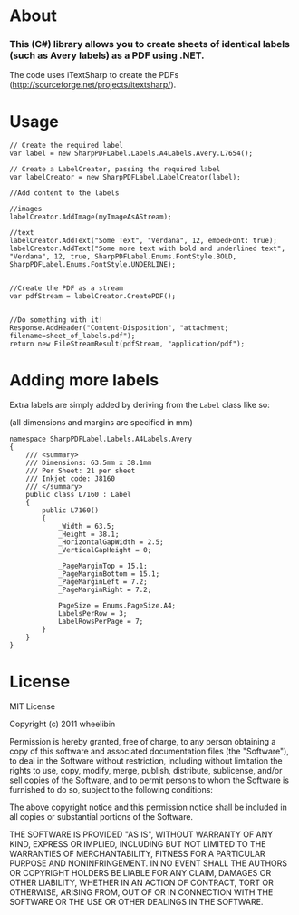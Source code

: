 About
=====

### This (C#) library allows you to create sheets of identical labels (such as Avery labels) as a PDF using .NET.

The code uses iTextSharp to create the PDFs (http://sourceforge.net/projects/itextsharp/).

Usage
=====

	// Create the required label
	var label = new SharpPDFLabel.Labels.A4Labels.Avery.L7654();

	// Create a LabelCreator, passing the required label
	var labelCreator = new SharpPDFLabel.LabelCreator(label);

	//Add content to the labels

	//images
	labelCreator.AddImage(myImageAsAStream);

	//text
	labelCreator.AddText("Some Text", "Verdana", 12, embedFont: true);
	labelCreator.AddText("Some more text with bold and underlined text", "Verdana", 12, true, SharpPDFLabel.Enums.FontStyle.BOLD, SharpPDFLabel.Enums.FontStyle.UNDERLINE);


	//Create the PDF as a stream
	var pdfStream = labelCreator.CreatePDF();


	//Do something with it!
	Response.AddHeader("Content-Disposition", "attachment; filename=sheet_of_labels.pdf");
	return new FileStreamResult(pdfStream, "application/pdf");


Adding more labels
==================

Extra labels are simply added by deriving from the `Label` class like so:

(all dimensions and margins are specified in mm)

	namespace SharpPDFLabel.Labels.A4Labels.Avery
	{
		/// <summary>
		/// Dimensions: 63.5mm x 38.1mm 
		/// Per Sheet: 21 per sheet 
		/// Inkjet code: J8160
		/// </summary>
		public class L7160 : Label
		{
			public L7160()
			{
				_Width = 63.5;
				_Height = 38.1;
				_HorizontalGapWidth = 2.5;
				_VerticalGapHeight = 0;
				
				_PageMarginTop = 15.1;
				_PageMarginBottom = 15.1;
				_PageMarginLeft = 7.2;
				_PageMarginRight = 7.2;

				PageSize = Enums.PageSize.A4;
				LabelsPerRow = 3;
				LabelRowsPerPage = 7;
			}
		}
	}



License
=======


MIT License

Copyright (c) 2011 wheelibin

Permission is hereby granted, free of charge, to any person obtaining a copy
of this software and associated documentation files (the "Software"), to deal
in the Software without restriction, including without limitation the rights
to use, copy, modify, merge, publish, distribute, sublicense, and/or sell
copies of the Software, and to permit persons to whom the Software is
furnished to do so, subject to the following conditions:

The above copyright notice and this permission notice shall be included in all
copies or substantial portions of the Software.

THE SOFTWARE IS PROVIDED "AS IS", WITHOUT WARRANTY OF ANY KIND, EXPRESS OR
IMPLIED, INCLUDING BUT NOT LIMITED TO THE WARRANTIES OF MERCHANTABILITY,
FITNESS FOR A PARTICULAR PURPOSE AND NONINFRINGEMENT. IN NO EVENT SHALL THE
AUTHORS OR COPYRIGHT HOLDERS BE LIABLE FOR ANY CLAIM, DAMAGES OR OTHER
LIABILITY, WHETHER IN AN ACTION OF CONTRACT, TORT OR OTHERWISE, ARISING FROM,
OUT OF OR IN CONNECTION WITH THE SOFTWARE OR THE USE OR OTHER DEALINGS IN THE
SOFTWARE.
```

